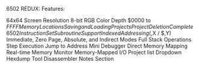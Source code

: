 6502 REDUX:
Features:

64x64 Screen Resolution
8-bit RGB Color Depth
$0000 to $FFFF Memory Locations
Saving and Loading Projects
Project Deletion
Complete 6502 Instruction Set
Subroutine Support
Indexed Addressing ($,X / $,Y)
Immediate, Zero Page, Absolute, and Indirect Modes
Full Stack Operations
Step Execution
Jump to Address
Mini Debugger
Direct Memory Mapping
Real-time Memory Monitor
Memory-Mapped I/O
Project list Dropdown
Hexdump Tool
Disassembler
Notes Section
